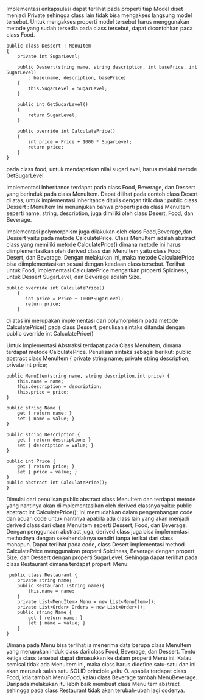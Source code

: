 Implementasi enkapsulasi dapat terlihat pada properti tiap Model diset menjadi Private sehingga class lain tidak bisa mengakses langsung model tersebut.
Untuk mengakses properti model tersebut harus menggunakan metode yang sudah tersedia pada class tersebut, dapat dicontohkan pada class Food.
```
public class Dessert : MenuItem
{
    private int SugarLevel;

    public Dessert(string name, string description, int basePrice, int SugarLevel)
        : base(name, description, basePrice)
    {
        this.SugarLevel = SugarLevel;
    }

    public int GetSugarLevel()
    {
        return SugarLevel;
    }

    public override int CalculatePrice()
    {
        int price = Price + 1000 * SugarLevel;
        return price;
    }
}
```
pada class food, untuk mendapatkan nilai sugarLevel, harus melalui metode GetSugarLevel.

Implementasi Inheritance terdapat pada class Food, Beverage, dan Dessert yang berinduk pada class MenuItem.
Dapat dilihat pada contoh class Desert di atas, untuk implementasi inheritance ditulis dengan titik dua :
public class Dessert : MenuItem
Ini menunjukan bahwa properti pada class MenuItem seperti name, string, description, juga dimiliki oleh class Desert, Food, dan Beverage.

Implementasi polymorphism juga dilakukan oleh class Food,Beverage,dan Dessert yaitu pada metode CalculatePrice. Class MenuItem adalah abstract class
yang memiliki metode CalculatePrice() dimana metode ini harus diimplementasikan oleh derived class dari MenuItem yaitu class Food, Desert, dan Beverage.
Dengan melakukan ini, maka metode CalculatePrice bisa diimplementasikan sesuai dengan keadaan class tersebut. Terlihat untuk Food, implementasi CalculatePrice
mengaitkan properti Spiciness, untuk Dessert SugarLevel, dan Beverage adalah Size.
```
public override int CalculatePrice()
    {
       int price = Price + 1000*SugarLevel;
       return price;
    }
```
di atas ini merupakan implementasi dari polymorphism pada metode CalculatePrice() pada class Dessert, penulisan sintaks ditandai dengan public override int CalculatePrice()

Untuk Implementasi Abstraksi terdapat pada Class MenuItem, dimana terdapat metode CalculatePrice. Penulisan sintaks sebagai berikut:
 public abstract class MenuItem {
    private string name;
    private string description;
    private int price;

    public MenuItem(string name, string description,int price) {
        this.name = name;
        this.description = description;
        this.price = price;
    }

    public string Name {
        get { return name; }
        set { name = value; }
    }

    public string Description {
        get { return description; }
        set { description = value; }
    }

    public int Price {
        get { return price; }
        set { price = value; }
    }
    public abstract int CalculatePrice();
    }
Dimulai dari penulisan public abstract class MenuItem dan terdapat metode yang nantinya akan diimplementasikan oleh derived classnya yaitu:
 public abstract int CalculatePrice();
Ini memudahkan dalam pengembangan code dan acuan code untuk nantinya apabila ada class lain yang akan menjadi derived class dari class MenuItem seperti
Dessert, Food, dan Beverage. Dengan penggunaan abstract juga, derived class juga bisa implementasi methodnya dengan sekehendaknya sendiri tanpa terikat dari class manapun.
Dapat terlihat pada code, class Desert implementasi method CalculatePrice menggunakan properti Spiciness, Beverage dengan propert Size, dan Dessert dengan properti SugarLevel.
Sehingga dapat terlihat pada class Restaurant dimana terdapat properti Menu:
```
 public class Restaurant {
    private string name;
    public Restaurant (string name){
        this.name = name;
    }
    private List<MenuItem> Menu = new List<MenuItem>();
    private List<Order> Orders = new List<Order>();
    public string Name {
        get { return name; }
        set { name = value; }
    }
}
```
Dimana pada Menu bisa terlihat ia menerima data berupa class MenuItem yang merupakan induk class dari class Food, Beverage, dan Dessert. Tentu ketiga class tersebut
dapat dimasukkan ke dalam properti Menu ini. Kalau semisal tidak ada MenuItem ini, maka class harus didefine satu-satu dan ini akan merusak salah satu SOLID principle yaitu O.
apabila terdapat class Food, ktia tambah MenuFood, kalau class Beverage tambah MenuBeverage. Daripada melakukan itu lebih baik membuat class MenuItem abstract sehingga pada class Restaurant
tidak akan terubah-ubah lagi codenya.

